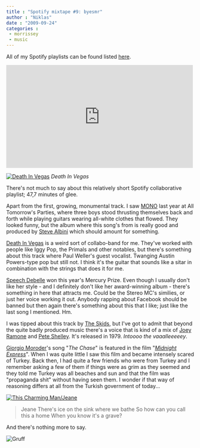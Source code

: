 ```yaml
---
title : "Spotify mixtape #9: byesmr"
author : "Niklas"
date : "2009-09-24"
categories : 
 - morrissey
 - music
---
```


All of my Spotify playlists can be found listed [here](http://spotify.pivic.com).

<iframe frameborder="0" marginwidth="0" marginheight="0" border="0" style="border:0;margin:0;width:500px;height:275px;" src="http://spreadsheets.google.com/pub?output=html&amp;widget=true&amp;single=true&amp;element=true&amp;gid=0&amp;key=tBjXA146FPjpWtD74FPPBAA&amp;range=A1%3AC12" scrolling="no" allowtransparency="true"></iframe>

[![Death In Vegas](http://farm3.static.flickr.com/2034/2437226715_baa8a64f61.jpg)](http://www.flickr.com/photos/market-ef/2437226715) _Death In Vegas_

There's not much to say about this relatively short Spotify collaborative playlist; 47,7 minutes of glee.

Apart from the first, growing, monumental track. I saw [MONO](http://en.wikipedia.org/wiki/Mono%20%28Japanese%20band%29) last year at All Tomorrow's Parties, where three boys stood thrusting themselves back and forth while playing guitars wearing all-white clothes that flowed. They looked funny, but the album where this song's from is really good and produced by [Steve Albini](http://en.wikipedia.org/wiki/Steve%20albini) which should amount for something.

[Death In Vegas](http://en.wikipedia.org/wiki/Death%20in%20Vegas) is a weird sort of collabo-band for me. They've worked with people like Iggy Pop, the Primals and other notables, but there's something about this track where Paul Weller's guest vocalist. Twanging Austin Powers-type pop but still not. I think it's the guitar that sounds like a sitar in combination with the strings that does it for me.

[Speech Debelle](http://en.wikipedia.org/wiki/Speech%20Debelle) won this year's Mercury Prize. Even though I usually don't like her style - and I definitely don't like her award-winning album - there's something in here that attracts me. Could be the Stereo MC's similies, or just her voice working it out. Anybody rapping about Facebook should be banned but then again there's something about this that I like; just like the last song I mentioned. Hm.

I was tipped about this track by [The Skids](http://en.wikipedia.org/wiki/The%20Skids), but I've got to admit that beyond the quite badly produced music there's a voice that is kind of a mix of [Joey Ramone](http://en.wikipedia.org/wiki/Joey%20Ramone) and [Pete Shelley](http://en.wikipedia.org/wiki/Pete%20Shelley). It's released in 1979. _Intoooo the vaaalleeeeey_.

[Giorgio Moroder](http://en.wikipedia.org/wiki/Giorgio%20Moroder)'s song "_The Chase_" is featured in the film "_[Midnight Express](http://en.wikipedia.org/wiki/Midnight%20Express%20%28film%29)_". When I was quite little I saw this film and became intensely scared of Turkey. Back then, I had quite a few friends who were from Turkey and I remember asking a few of them if things were as grim as they seemed and they told me Turkey was all beaches and sun and that the film was "propaganda shit" without having seen them. I wonder if that way of reasoning differs at all from the Turkish government of today...

[![This Charming Man/Jeane](http://farm4.static.flickr.com/3285/3141099418_9d017101a2.jpg)](http://www.flickr.com/photos/lemarais/3141099418)

> Jeane There's ice on the sink where we bathe So how can you call this a home When you know it's a grave?

And there's nothing more to say.

![Gruff](http://www.musicsnobbery.com/images/2008/01/23/super_furry_animals6.jpg)
